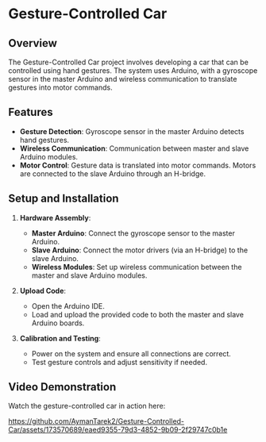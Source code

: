 # Gesture-Controlled Car

## Overview

The Gesture-Controlled Car project involves developing a car that can be controlled using hand gestures. The system uses Arduino, with a gyroscope sensor in the master Arduino and wireless communication to translate gestures into motor commands.

## Features

- **Gesture Detection**: Gyroscope sensor in the master Arduino detects hand gestures.
- **Wireless Communication**: Communication between master and slave Arduino modules.
- **Motor Control**: Gesture data is translated into motor commands. Motors are connected to the slave Arduino through an H-bridge.

## Setup and Installation

1. **Hardware Assembly**:
   - **Master Arduino**: Connect the gyroscope sensor to the master Arduino.
   - **Slave Arduino**: Connect the motor drivers (via an H-bridge) to the slave Arduino.
   - **Wireless Modules**: Set up wireless communication between the master and slave Arduino modules.

2. **Upload Code**:
   - Open the Arduino IDE.
   - Load and upload the provided code to both the master and slave Arduino boards.

3. **Calibration and Testing**:
   - Power on the system and ensure all connections are correct.
   - Test gesture controls and adjust sensitivity if needed.

## Video Demonstration

Watch the gesture-controlled car in action here:

https://github.com/AymanTarek2/Gesture-Controlled-Car/assets/173570689/eaed9355-79d3-4852-9b09-2f29747c0b1e


